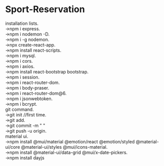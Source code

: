 # Sport-Reservation
installation lists.   
->npm i express.   
->npm i nodemon -D.   
->npm i -g nodemon.   
->npx create-react-app.   
->npm install react-scripts.   
->npm i mysql.   
->npm i cors.   
->npm i axios.   
->npm install react-bootstrap bootstrap.   
->npm i session.   
->npm i react-router-dom.   
->npm i body-praser.   
->npm i react-router-dom@6.   
->npm i jsonwebtoken.   
->npm i bcrypt.   
git command.   
->git init //first time.   
->git add.   
->git commit -m " "    
->git push -u origin.   
material ui.   
->npm install @mui/material @emotion/react @emotion/styled @material-ui/core @material-ui/styles @mui/icons-material.   
->npm install @material-ui/data-grid @mui/x-date-pickers.   
->npm install dayjs
